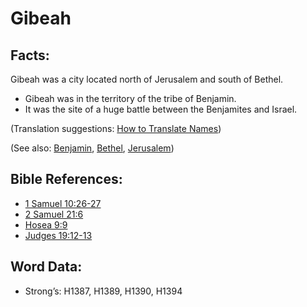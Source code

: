 # Gibeah

## Facts:

Gibeah was a city located north of Jerusalem and south of Bethel.

* Gibeah was in the territory of the tribe of Benjamin.
* It was the site of a huge battle between the Benjamites and Israel.

(Translation suggestions: [How to Translate Names](rc://en/ta/man/translate/translate-names))

(See also: [Benjamin](../names/benjamin.md), [Bethel](../names/bethel.md), [Jerusalem](../names/jerusalem.md))

## Bible References:

* [1 Samuel 10:26-27](rc://en/tn/help/1sa/10/26)
* [2 Samuel 21:6](rc://en/tn/help/2sa/21/06)
* [Hosea 9:9](rc://en/tn/help/hos/09/09)
* [Judges 19:12-13](rc://en/tn/help/jdg/19/12)

## Word Data:

* Strong’s: H1387, H1389, H1390, H1394
